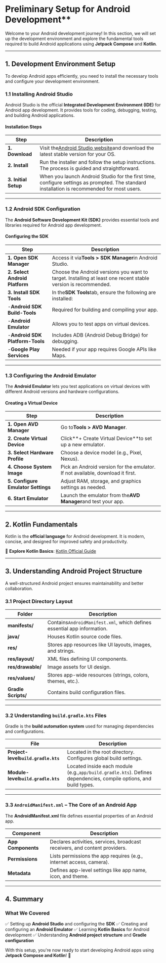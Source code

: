 # Preliminary Setup for Android Development**

Welcome to your Android development journey! In this section, we will set up the development environment and explore the fundamental tools required to build Android applications using **Jetpack Compose** and **Kotlin**.

---

## **1. Development Environment Setup**

To develop Android apps efficiently, you need to install the necessary tools and configure your development environment.

### **1.1 Installing Android Studio**

Android Studio is the official **Integrated Development Environment (IDE)** for Android app development. It provides tools for coding, debugging, testing, and building Android applications.

#### **Installation Steps**


| Step                 | Description                                                                                                                                 |
| -------------------- | ------------------------------------------------------------------------------------------------------------------------------------------- |
| **1. Download**      | Visit the[Android Studio website](https://developer.android.com/studio/install.html)and download the latest stable version for your OS.     |
| **2. Install**       | Run the installer and follow the setup instructions. The process is guided and straightforward.                                             |
| **3. Initial Setup** | When you launch Android Studio for the first time, configure settings as prompted. The standard installation is recommended for most users. |

---

### **1.2 Android SDK Configuration**

The **Android Software Development Kit (SDK)** provides essential tools and libraries required for Android app development.

#### **Configuring the SDK**


| Step                            | Description                                                                                                   |
| ------------------------------- | ------------------------------------------------------------------------------------------------------------- |
| **1. Open SDK Manager**         | Access it via**Tools > SDK Manager**in Android Studio.                                                        |
| **2. Select Android Platform**  | Choose the Android versions you want to target. Installing at least one recent stable version is recommended. |
| **3. Install SDK Tools**        | In the**SDK Tools**tab, ensure the following are installed:                                                   |
| -**Android SDK Build-Tools**    | Required for building and compiling your app.                                                                 |
| -**Android Emulator**           | Allows you to test apps on virtual devices.                                                                   |
| -**Android SDK Platform-Tools** | Includes ADB (Android Debug Bridge) for debugging.                                                            |
| -**Google Play Services**       | Needed if your app requires Google APIs like Maps.                                                            |

---

### **1.3 Configuring the Android Emulator**

The **Android Emulator** lets you test applications on virtual devices with different Android versions and hardware configurations.

#### **Creating a Virtual Device**


| Step                               | Description                                                                    |
| ---------------------------------- | ------------------------------------------------------------------------------ |
| **1. Open AVD Manager**            | Go to**Tools > AVD Manager**.                                                  |
| **2. Create Virtual Device**       | Click**+ Create Virtual Device**to set up a new emulator.                      |
| **3. Select Hardware Profile**     | Choose a device model (e.g., Pixel, Nexus).                                    |
| **4. Choose System Image**         | Pick an Android version for the emulator. If not available, download it first. |
| **5. Configure Emulator Settings** | Adjust RAM, storage, and graphics settings as needed.                          |
| **6. Start Emulator**              | Launch the emulator from the**AVD Manager**and test your app.                  |

---

## **2. Kotlin Fundamentals**

Kotlin is the **official language** for Android development. It is modern, concise, and designed for improved safety and productivity.

📌 **Explore Kotlin Basics**: [Kotlin Official Guide](https://kotlinlang.org/docs/kotlin-tour-welcome.html)

---

## **3. Understanding Android Project Structure**

A well-structured Android project ensures maintainability and better collaboration.

### **3.1 Project Directory Layout**


| Folder              | Description                                                             |
| ------------------- | ----------------------------------------------------------------------- |
| **manifests/**      | Contains`AndroidManifest.xml`, which defines essential app information. |
| **java/**           | Houses Kotlin source code files.                                        |
| **res/**            | Stores app resources like UI layouts, images, and strings.              |
| **res/layout/**     | XML files defining UI components.                                       |
| **res/drawable/**   | Image assets for UI design.                                             |
| **res/values/**     | Stores app-wide resources (strings, colors, themes, etc.).              |
| **Gradle Scripts/** | Contains build configuration files.                                     |

---

### **3.2 Understanding `build.gradle.kts` Files**

Gradle is the **build automation system** used for managing dependencies and configurations.


| File                                | Description                                                                                                       |
| ----------------------------------- | ----------------------------------------------------------------------------------------------------------------- |
| **Project-level`build.gradle.kts`** | Located in the root directory. Configures global build settings.                                                  |
| **Module-level`build.gradle.kts`**  | Located inside each module (e.g.,`app/build.gradle.kts`). Defines dependencies, compile options, and build types. |

---

### **3.3 `AndroidManifest.xml` – The Core of an Android App**

The **AndroidManifest.xml** file defines essential properties of an Android app.


| Component          | Description                                                                |
| ------------------ | -------------------------------------------------------------------------- |
| **App Components** | Declares activities, services, broadcast receivers, and content providers. |
| **Permissions**    | Lists permissions the app requires (e.g., internet access, camera).        |
| **Metadata**       | Defines app-level settings like app name, icon, and theme.                 |

---

## **4. Summary**

### **What We Covered**

✅ Setting up **Android Studio** and configuring the **SDK**
✅ Creating and configuring an **Android Emulator**
✅ Learning **Kotlin Basics** for Android development
✅ Understanding **Android project structure** and **Gradle configuration**

With this setup, you're now ready to start developing Android apps using **Jetpack Compose and Kotlin**! 🚀
